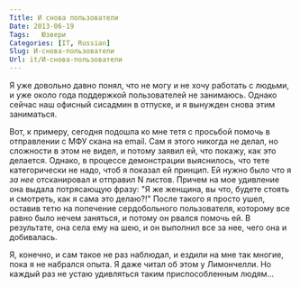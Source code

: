 ```yaml
---
Title: И снова пользователи
Date: 2013-06-19
Tags:   Юзвери
Categories: [IT, Russian]
Slug: И-снова-пользователи
Url: it/И-снова-пользователи
---
```


Я уже довольно давно понял, что не могу и не хочу работать с людьми,
и уже около года поддержкой пользователей не занимаюсь.
Однако сейчас наш офисный сисадмин в отпуске, и я вынужден снова этим заниматься.

Вот, к примеру, сегодня подошла ко мне тетя с просьбой помочь в отправлении
с МФУ скана на email. Сам я этого никогда не делал, но сложности в этом не видел,
и потому заявил ей, что покажу, как это делается. Однако, в процессе демонстрации
выяснилось, что тете категорически не надо, чтоб я показал ей принцип. Ей нужно было
что я *за нее* отсканировал и отправил N листов. Причем на мое удивление она выдала
потрясающую фразу: "Я же женщина, вы что, будете стоять и смотреть, как я сама это делаю?!"
После такого я просто ушел, оставив тетю на попечение сердобольного пользователя, которому
все равно было нечем заняться, и потому он рвался помочь ей. В результате, она села ему на шею,
и он выполнил все за нее, чего она и добивалась.

Я, конечно, и сам такое не раз наблюдал, и ездили на мне так многие, пока я не набрался опыта.
Я даже читал об этом у Лимончелли. Но каждый раз не устаю удивляться таким приспособленным людям...
